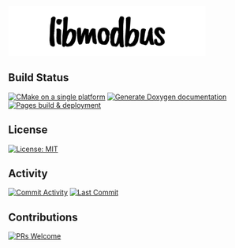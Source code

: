 <picture>
  <source media="(prefers-color-scheme: dark)" srcset="assets/libmodbus-dark.svg" width="400">
  <source media="(prefers-color-scheme: light)" srcset="assets/libmodbus-light.svg" width="400">
  <img alt="libmodbus logo" src="assets/libmodbus-light.svg" width="400">
</picture>

## Build Status
[![CMake on a single platform](https://github.com/shishir-dey/libmodbus/actions/workflows/cmake-single-platform.yml/badge.svg)](https://github.com/shishir-dey/libmodbus/actions/workflows/cmake-single-platform.yml)
[![Generate Doxygen documentation](https://github.com/shishir-dey/libmodbus/actions/workflows/doxygen.yml/badge.svg)](https://github.com/shishir-dey/libmodbus/actions/workflows/doxygen.yml)
[![Pages build & deployment](https://github.com/shishir-dey/libmodbus/actions/workflows/pages/pages-build-deployment/badge.svg)](https://github.com/shishir-dey/libmodbus/actions/workflows/pages/pages-build-deployment)

## License
[![License: MIT](https://img.shields.io/badge/license-MIT-blue.svg)](https://img.shields.io/badge/license-MIT-blue.svg)

## Activity
[![Commit Activity](https://img.shields.io/github/commit-activity/m/shishir-dey/libmodbus)](https://img.shields.io/github/commit-activity/m/shishir-dey/libmodbus)
[![Last Commit](https://img.shields.io/github/last-commit/shishir-dey/libmodbus)](https://img.shields.io/github/last-commit/shishir-dey/libmodbus)

## Contributions
[![PRs Welcome](https://img.shields.io/badge/PRs-welcome-brightgreen.svg)](https://img.shields.io/badge/PRs-welcome-brightgreen.svg)

